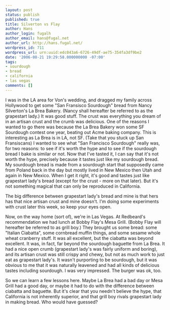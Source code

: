 ```yaml
---
layout: post
status: publish
published: true
title: Silverton vs Flay
author: Hans
author_login: fugalh
author_email: hans@fugal.net
author_url: http://hans.fugal.net/
wordpress_id: 711
wordpress_url: urn:uuid:edc043a6-6726-49df-ae75-354fa3df9be2
date: '2006-08-21 19:29:58.000000000 -07:00'
tags:
- sourdough
- bread
- california
- las vegas
comments: []
---
```

<p>I was in the LA area for Von's wedding, and dragged my family across Hollywood
to get some "San Fransisco Sourdough" bread from Nancy Silverton's La Brea
Bakery. (Nancy shall hereafter be referred to as the grapestart lady.) It was
good stuff. The crust was everything you dream of in an artisan crust and the
crumb was delicious. One of the reasons I wanted to go there was because the La
Brea Bakery won some SF Sourdough contest one year, beating out Acme baking
company. This is interesting as La Brea is in LA, not SF. (Take that you stuck
up San Fransiscans) I wanted to see what "San Francisco Sourdough" really was,
for two reasons: to see if it's worth the hype and to see if the sourdough
bread I bake is similar or not. Now that I've tasted it, I can say that it's
not worth the hype, precisely because it tastes just like my sourdough bread.
My sourdough bread is made from a sourdough start that supposedly came from
Poland back in the day but mostly lived in New Mexico then Utah and again in
New Mexico. When I get it right, it's good and tastes just like grapestart
lady's bread (except for the crust - more on that later). But it's not
something magical that can only be reproduced in California.</p>

<p>The big difference between grapestart lady's bread and mine is that hers has
that nice artisan crust and mine doesn't. I'm doing some experiments with crust
later this week, so keep your eyes open.</p>

<p>Now, on the way home (sort of), we're in Las Vegas. At Redbeard's
recommendation we had lunch at Bobby Flay's Mesa Grill. (Bobby Flay will
hereafter be referred to as grill boy.)  They brought us some bread: some
"Italian Ciabatta", some cornbread muffin things, and some sesame whole wheat
cranberry stuff. It was all excellent, but the ciabatta was beyond excellent.
It was, in fact, far beyond the sourdough baguette from La Brea. It had a nice
open crumb (grapestart lady's was fairly uniform and boring), and its artisan
crust was still crispy and chewy, but not as much work to just eat as
grapestart lady's. It wasn't purporting to be sourdough, but it was obvious to
me that it was naturally leavened and had all kinds of delicious tastes
including sourdough. I was very impressed. The burger was ok, too.</p>

<p>So we can learn a few lessons here. Maybe La Brea had a bad day or Mesa Grill
had a good day, or maybe it had to do with the difference between ciabatta and
baguette. But it's clear that you needn't believe the hype, that California is
not inherently superior, and that grill boy rivals grapestart lady in making
bread. Who would have guessed?</p>
